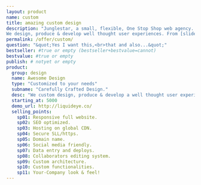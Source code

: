 ```yaml
---
layout: product
name: custom
title: amazing custom design
description: "Junglestar, a small, flexible, One Stop Shop web agency. We do information architecture, screen design, deploy. Packed solutions all-included. Or top quality custom designs on the cheap. We help companies and individuals organize their communication. We grow relationships with clients.
We design, produce & develop well thought user experiences. From [slide shows](http://revealing.junglestar.org/#/8/1) to [offline ready web apps]"
permalink: /offer/custom/
question: "&quot;Yes I want this,<br>that and also...&quot;"
bestseller: #true or empty (bestseller+bestvalue=cannot)
bestvalue: #true or empty
publish: # notyet or empty
product:
  group: design
  name: Awesome Design
  type: "Customized to your needs"
  subname: "Carefully Crafted Design."
  desc: "We custom design, produce & develop a well thought user experiences for your brand. Working with your existing look, ideas and team."
  starting_at: 5000
  demo_url: http://liquideye.co/
  selling_points:
    sp01: Responsive full website.
    sp02: SEO optimized.
    sp03: Hosting on global CDN.
    sp04: Secure SLL/https.
    sp05: Domain name.
    sp06: Social media friendly.
    sp07: Data entry and deploys.
    sp08: Collaborators editing system.
    sp09: Custom architecture.
    sp10: Custom functionalities.
    sp11: Your-Company look & feel!
---
```

